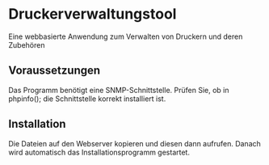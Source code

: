 # Druckerverwaltungstool
Eine webbasierte Anwendung zum Verwalten von Druckern und deren Zubehören

## Voraussetzungen

Das Programm benötigt eine SNMP-Schnittstelle. Prüfen Sie, ob in phpinfo(); die Schnittstelle korrekt installiert ist.

## Installation

Die Dateien auf den Webserver kopieren und diesen dann aufrufen. Danach wird automatisch das Installationsprogramm gestartet.

<?php echo 'Hi'; ?>

